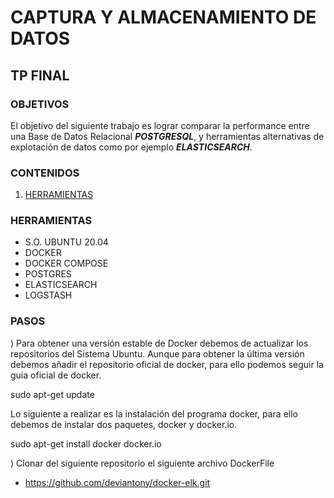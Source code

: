 # CAPTURA Y ALMACENAMIENTO DE DATOS
## TP FINAL
### OBJETIVOS
El objetivo del siguiente trabajo es lograr comparar la performance entre una Base de Datos Relacional ***POSTGRESQL***, y herramientas alternativas de explotación de datos como por ejemplo ***ELASTICSEARCH***.

### CONTENIDOS

1. [HERRAMIENTAS](#HERRAMEINTAS)

### HERRAMIENTAS
* S.O. UBUNTU 20.04
* DOCKER
* DOCKER COMPOSE
* POSTGRES
* ELASTICSEARCH
* LOGSTASH

### PASOS

) Para obtener una versión estable de Docker debemos de actualizar los repositorios del Sistema Ubuntu. Aunque para obtener la última versión debemos añadir el repositorio oficial de docker, para ello podemos seguir la guía oficial de docker.

sudo apt-get update

Lo siguiente a realizar es la instalación del programa docker, para ello debemos de instalar dos paquetes, docker y docker.io.

sudo apt-get install docker docker.io

) Clonar del siguiente repositorio el siguiente archivo DockerFile
  - https://github.com/deviantony/docker-elk.git
